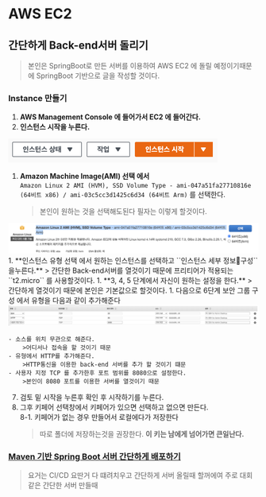 # AWS EC2

## 간단하게 Back-end서버 돌리기
> 본인은 SpringBoot로 만든 서버를 이용하여 AWS EC2 에 돌릴 예정이기때문에 SpringBoot 기반으로 글을 작성할 것이다.
### Instance 만들기
1. **AWS Management Console 에 들어가서 EC2 에 들어간다.**
2. **인스턴스 시작을 누른다.**
<img src=./img/instanceStart.png>
 
1. **Amazon Machine Image(AMI) 선택 에서**   
    ``Amazon Linux 2 AMI (HVM), SSD Volume Type - ami-047a51fa27710816e (64비트 x86) / ami-03c5cc3d1425c6d34 (64비트 Arm)`` 를 선택한다.
    > 본인이 원하는 것을 선택해도된다 필자는 이렇게 할것이다.
<img src=./img/linux2-aws.png>
1. **인스턴스 유형 선택 에서 원하는 인스턴스를 선택하고 ``인스턴스 세부 정보구성`` 을누른다.**
    > 간단한 Back-end서버를 열것이기 때문에 프리티어가 적용되는 ``t2.micro`` 를 사용할것이다.
1. **3, 4, 5 단계에서 자신이 원하는 설정을 한다.**
    > 간단하게 열것이기 때문에 본인은 기본값으로 할것이다.
1.  다음으로 6단계 보안 그룹 구성 에서 유형을 다음과 같이 추가해준다
<img width=1000 src="./img/보안그룹구성.png">  

    - 소스를 위치 무관으로 해준다. 
        >어디서나 접속을 할 것이기 때문
    - 유형에서 HTTP를 추가해준다.
        >HTTP통신을 이용한 back-end 서버를 추가 할 것이기 떄문
    - 사용자 지정 TCP 를 추가한후 포트 범위를 8080으로 설정한다.
        >본인이 8080 포트를 이용한 서버를 열것이기 때문
7. 검토 밑 시작을 누른후 확인 후 시작하기를 누른다.
8. 그후 키페어 선택창에서 키페어가 있으면 선택하고 없으면 만든다.  
8-1. 키페어가 없는 경우 만들어서 로컬에다가 저장한다
    >따로 폴더에 저장하는것을 권장한다. **이 키는 남에게 넘어가면 큰일난다.**
### [Maven 기반 Spring Boot 서버 간단하게 배포하기]()
> 요거는 CI/CD 요딴거 다 떄려치우고 간단하게 서버 올릴때 할꺼에여 주로 대회같은 간단한 서버 만들때
